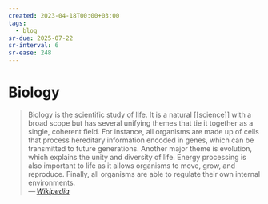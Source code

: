 ```yaml
---
created: 2023-04-18T00:00+03:00
tags:
  - blog
sr-due: 2025-07-22
sr-interval: 6
sr-ease: 248
---
```


# Biology

> Biology is the scientific study of life. It is a natural [[science]] with a
> broad scope but has several unifying themes that tie it together as a single,
> coherent field. For instance, all organisms are made up of cells that process
> hereditary information encoded in genes, which can be transmitted to future
> generations. Another major theme is evolution, which explains the unity and
> diversity of life. Energy processing is also important to life as it allows
> organisms to move, grow, and reproduce. Finally, all organisms are able to
> regulate their own internal environments.\
> — <cite>[Wikipedia](https://en.wikipedia.org/wiki/Biology)</cite>
